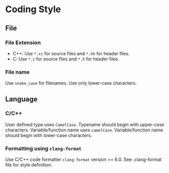 # Coding Style
## File
### File Extension
- C++: Use `*.cc` for source files and `*.hh` for header files.
- C: Use `*.c` for source files and `*.h` for header files.

### File name
Use `snake_case` for filenames. Use only lower-case characters.

## Language
### C/C++
User defined type uses `CamelCase`. Typename should begin with upper-case characters.
Variable/function name uses `camelCase`. Variable/function name should begin with lower-case characters.

### Formatting using `clang-format`
Use C/C++ code formatter `clang-format` version >= 6.0.
See .clang-format file for style definition.
